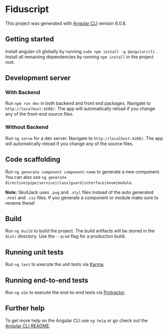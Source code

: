 # Fiduscript

This project was generated with [Angular CLI](https://github.com/angular/angular-cli) version 6.0.8.

## Getting started

Install angular-cli globally by running `sudo npm install -g @angular/cli` . Install all remaining dependencies by running `npm install` in the project root.

## Development server

### With Backend

Run `npm run dev` in both backend and front end packages. Navigate to `http://localhost:4200/`. The app will automatically reload if you change any of the front-end source files.

### Without Backend

Run `ng serve` for a dev server. Navigate to `http://localhost:4200/`. The app will automatically reload if you change any of the source files.

## Code scaffolding

Run `ng generate component component-name` to generate a new component. You can also use `ng generate directive|pipe|service|class|guard|interface|enum|module`.

__Note:__ SkullJack uses `.pug` and `.styl` files instead of the auto generated `.html` and `.css` files. If you generate a component or module make sure to rename these!

## Build

Run `ng build` to build the project. The build artifacts will be stored in the `dist/` directory. Use the `--prod` flag for a production build.

## Running unit tests

Run `ng test` to execute the unit tests via [Karma](https://karma-runner.github.io).

## Running end-to-end tests

Run `ng e2e` to execute the end-to-end tests via [Protractor](http://www.protractortest.org/).

## Further help

To get more help on the Angular CLI use `ng help` or go check out the [Angular CLI README](https://github.com/angular/angular-cli/blob/master/README.md).
